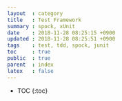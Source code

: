 ```yaml
---
layout  : category
title   : Test Framework
summary : spock, xUnit
date    : 2018-11-28 08:25:15 +0900
updated : 2018-11-28 08:25:51 +0900
tags    : test, tdd, spock, junit
toc     : true
public  : true
parent  : index
latex   : false
---
```

* TOC
{:toc}

# 
